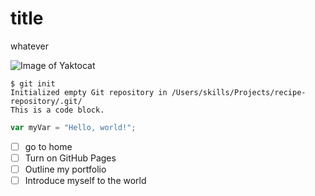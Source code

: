 # title
whatever

![Image of Yaktocat](https://octodex.github.com/images/yaktocat.png)

```
$ git init
Initialized empty Git repository in /Users/skills/Projects/recipe-repository/.git/
This is a code block.
```


``` javascript
var myVar = "Hello, world!";
```

- [ ] go to home
- [ ] Turn on GitHub Pages
- [ ] Outline my portfolio
- [ ] Introduce myself to the world
